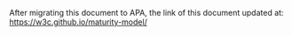 
After migrating this document to APA, the link of this document updated at: https://w3c.github.io/maturity-model/
